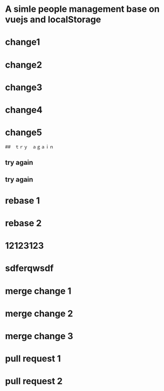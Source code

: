 # A simle people management base on vuejs and localStorage

# change1

# change2

# change3

# change4
# change5

##　ｔｒｙ　ａｇａｉｎ

## try again

## try again

# rebase 1
# rebase 2

# 12123123
# sdferqwsdf
# merge change 1
# merge change 2
# merge change 3
# pull request 1
# pull request 2

